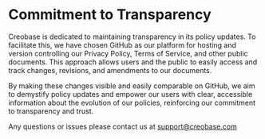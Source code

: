 # Commitment to Transparency
Creobase is dedicated to maintaining transparency in its policy updates. To facilitate this, we have chosen GitHub as our platform for hosting and version controlling our Privacy Policy, Terms of Service, and other public documents. This approach allows users and the public to easily access and track changes, revisions, and amendments to our documents.

By making these changes visible and easily comparable on GitHub, we aim to demystify policy updates and empower our users with clear, accessible information about the evolution of our policies, reinforcing our commitment to transparency and trust.

Any questions or issues please contact us at support@creobase.com
